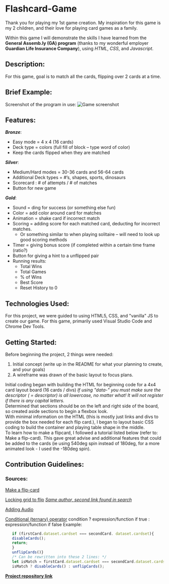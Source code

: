 # Flashcard-Game

Thank you for playing my 1st game creation. My inspiration for this game is my 2 children, and their love for playing card games as a family.   

Within this game I will demonstrate the skills I have learned from the **General Assemb.ly (GA) program** (thanks to my wonderful employer **Guardian Life Insurance Company**), using _HTML_, _CSS_, and _Javascript_.  

## Description:
For this game, goal is to match all the cards, flipping over 2 cards at a time.

## Brief Example:
Screenshot of the program in use:
![Game screenshot](https://user-images.githubusercontent.com/80013194/117393174-2ce01d80-aeb9-11eb-94a8-6557e86ccf54.png)
  
## Features:
**_Bronze_**:
* Easy mode = 4 x 4 (16 cards)
* Deck type = colors (full fill of block – type word of color)
* Keep the cards flipped when they are matched
  
**_Silver_**:
* Medium/Hard modes = 30-36 cards and 56-64 cards
* Additional Deck types = #’s, shapes, sports, dinosaurs
* Scorecard : # of attempts / # of matches
* Button for new game
  
**_Gold_**:
* Sound = ding for success (or something else fun)
* Color = add color around card for matches
* Animation = shake card if incorrect match
* Scoring = adding score for each matched card, deducting for incorrect matches.
  * Or something similar to when playing solitaire – will need to look up good scoring methods
* Timer = giving bonus score (if completed within a certain time frame (ratio?)
* Button for giving a hint to a unflipped pair
* Running results:
  * Total Wins
  * Total Games
  * % of Wins
  * Best Score
  * Reset History to 0

## Technologies Used:
For this project, we were guided to using HTML5, CSS, and "vanilla" JS to create our game.
For this game, primarily used Visual Studio Code and Chrome Dev Tools.

## Getting Started:
Before beginning the project, 2 things were needed:
1. Initial concept (write up in the README for what your planning to create, and your goals)
2. A wireframe was drawn of the basic layout to focus plans.  

Initial coding began with building the HTML for beginning code for a 4x4 card layout board (16 cards / divs)
_If using "data-*" you must make sure the descriptor (* = descriptor) is all lowercase, no matter what! It will not register if there is any capital letters._  
Determined that sections should be on the left and right side of the board, so created aside sections to begin a flexbox look.  
With minimal information on the HTML (this is mostly just links and divs to provide the box needed for each flip card.), I began to layout basic CSS coding to build the container and playing table shape in the middle.  
To learn how to make a flipcard, I followed a tutorial listed below (refer to: Make a flip-card).  This gave great advise and additional features that could be added to the cards (ie using 540deg spin instead of 180deg, for a more animated look - I used the -180deg spin).


## Contribution Guidelines:
### Sources: 
[Make a flip-card](https://www.youtube.com/watch?v=Lc6wyl1KdOc)

[Locking grid to flip](https://medium.com/free-code-camp/vanilla-javascript-tutorial-build-a-memory-game-in-30-minutes-e542c4447eae) 
[_Same author, second link found in search_]( https://marina-ferreira.github.io/tutorials/js/memory-game/)

[Adding Audio](https://www.codegrepper.com/code-examples/javascript/how+to+play+sounds+vanilla+js)

[Conditional (ternary) operator](https://developer.mozilla.org/en-US/docs/Web/JavaScript/Reference/Operators/Conditional_Operator)
  condition ? expression/function if true : expression/function if false 
    Example:
 ```js   
    if (firstCard.dataset.cardset === secondCard. dataset.cardset){
    disableCards();
    return;
    }
    unflipCards()}
    /* Can be rewritten into these 2 lines: */
    let isMatch = firstCard.dataset.cardset === secondCard.dataset.cardset;
    isMatch ? disableCards() : unflipCards();
```    
    
 [**Project repository link**](https://github.com/aflack143/Flashcard-Game)
